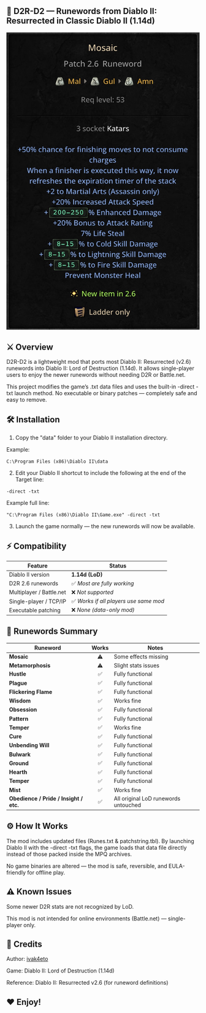 ## 🧩 D2R-D2 — Runewords from Diablo II: Resurrected in Classic Diablo II (1.14d)

![D2R](https://github.com/ivak4eto/d2r-d2/blob/main/IMG_0671.jpeg)


## ⚔️ Overview

D2R-D2 is a lightweight mod that ports most Diablo II: Resurrected (v2.6) runewords into Diablo II: Lord of Destruction (1.14d).
It allows single-player users to enjoy the newer runewords without needing D2R or Battle.net.

This project modifies the game’s .txt data files and uses the built-in -direct -txt launch method.
No executable or binary patches — completely safe and easy to remove.

## 🛠️ Installation

1. Copy the "data" folder to your Diablo II installation directory.

Example:

```shell
C:\Program Files (x86)\Diablo II\data
```

2. Edit your Diablo II shortcut to include the following at the end of the Target line:

```shell
-direct -txt
```

Example full line:

```shell
"C:\Program Files (x86)\Diablo II\Game.exe" -direct -txt
```

3. Launch the game normally — the new runewords will now be available.


## ⚡ Compatibility

| Feature                  | Status                                |
| ------------------------ | ------------------------------------- |
| Diablo II version        | **1.14d (LoD)**                       |
| D2R 2.6 runewords        | ✅ *Most are fully working*           |
| Multiplayer / Battle.net | ❌ *Not supported*                     |
| Single-player / TCP/IP   | ✅ *Works if all players use same mod* |
| Executable patching      | ❌ *None (data-only mod)*              |


## 💎 Runewords Summary


| Runeword                               | Works | Notes                                       |
| -------------------------------------- | :---: | ------------------------------------------- |
| **Mosaic**                             |   ⚠️   | Some effects missing                        |
| **Metamorphosis**                      |   ⚠️   | Slight stats issues                         |
| **Hustle**                             |   ✅   | Fully functional                            |
| **Plague**                             |   ✅   | Fully functional                            |
| **Flickering Flame**                   |   ✅   | Fully functional                            |
| **Wisdom**                             |   ✅   | Works fine                                  |
| **Obsession**                          |   ✅   | Fully functional                            |
| **Pattern**                            |   ✅   | Fully functional                            |
| **Temper**                             |   ✅   | Works fine                                  |
| **Cure**                               |   ✅   | Fully functional                            |
| **Unbending Will**                     |   ✅   | Fully functional                            |
| **Bulwark**                            |   ✅   | Fully functional                            |
| **Ground**                             |   ✅   | Fully functional                            |
| **Hearth**                             |   ✅   | Fully functional                            |
| **Temper**                             |   ✅   | Fully functional                            |
| **Mist**                               |   ✅   | Works fine                                  |
| **Obedience / Pride / Insight / etc.** |   ✅   | All original LoD runewords untouched        |


## ⚙️ How It Works

The mod includes updated files (Runes.txt & patchstring.tbl). By launching Diablo II with the -direct -txt flags, the game loads that data file directly instead of those packed inside the MPQ archives.

No game binaries are altered — the mod is safe, reversible, and EULA-friendly for offline play.


## ⚠️ Known Issues

Some newer D2R stats are not recognized by LoD.

This mod is not intended for online environments (Battle.net) — single-player only.


## 💬 Credits

Author: [ivak4eto](https://github.com/ivak4eto/)

Game: Diablo II: Lord of Destruction (1.14d)

Reference: Diablo II: Resurrected v2.6 (for runeword definitions)

## ❤️ Enjoy!
